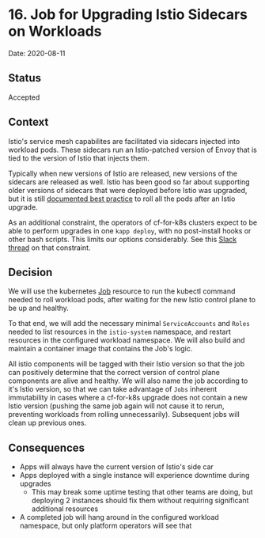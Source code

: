 # 16. Job for Upgrading Istio Sidecars on Workloads

Date: 2020-08-11

## Status

Accepted

## Context

Istio's service mesh capabilites are facilitated via sidecars injected into
workload pods. These sidecars run an Istio-patched version of Envoy that is tied
to the version of Istio that injects them.

Typically when new versions of Istio are released, new versions of the sidecars
are released as well. Istio has been good so far about supporting older versions
of sidecars that were deployed before Istio was upgraded, but it is still
[documented best practice](https://istio.io/latest/docs/setup/upgrade/) to roll
all the pods after an Istio upgrade.

As an additional constraint, the operators of cf-for-k8s clusters expect to be
able to perform upgrades in one `kapp deploy`, with no post-install hooks or
other bash scripts. This limits our options considerably. See this [Slack
thread](https://cloudfoundry.slack.com/archives/CH9LF6V1P/p1592521879117400) on
that constraint.

## Decision

We will use the kubernetes
[Job](https://kubernetes.io/docs/concepts/workloads/controllers/job/) resource
to run the kubectl command needed to roll workload pods, after waiting for the
new Istio control plane to be up and healthy.

To that end, we will add the necessary minimal `ServiceAccounts` and `Roles`
needed to list resources in the `istio-system` namespace, and restart resources
in the configured workload namespace. We will also build and maintain a
container image that contains the Job's logic.

All istio components will be tagged with their Istio version so that the job can
positively determine that the correct version of control plane components are
alive and healthy. We will also name the job according to it's Istio version, so
that we can take advantage of `Jobs` inherent immutability in cases where a
cf-for-k8s upgrade does not contain a new Istio version (pushing the same job
again will not cause it to rerun, preventing workloads from rolling
unnecessarily). Subsequent jobs will clean up previous ones.

## Consequences

* Apps will always have the current version of Istio's side car
* Apps deployed with a single instance will experience downtime during upgrades
    * This may break some uptime testing that other teams are doing, but
      deploying 2 instances should fix them without requiring significant
      additional resources
* A completed job will hang around in the configured workload namespace, but
  only platform operators will see that
